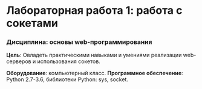 # Лабораторная работа 1: работа с сокетами
### Дисциплина: основы web-программирования

**Цель**: Овладеть практическими навыками и умениями реализации web-серверов и
использования сокетов.

**Оборудование**: компьютерный класс.
**Программное обеспечение**: Python 2.7-3.6, библиотеки Python: sys, socket.

